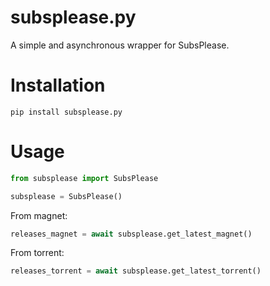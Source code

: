 # subsplease.py 
A simple and asynchronous wrapper for SubsPlease.

# Installation
```
pip install subsplease.py
```

# Usage
```python
from subsplease import SubsPlease

subsplease = SubsPlease()
```

From magnet:
```python
releases_magnet = await subsplease.get_latest_magnet()
```

From torrent:
```python
releases_torrent = await subsplease.get_latest_torrent()
```